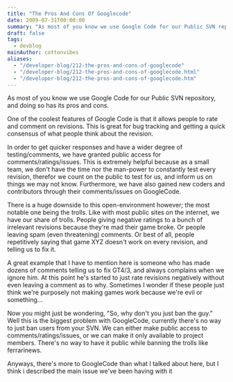 ```yaml
---
title: "The Pros And Cons Of Googlecode"
date: 2009-07-31T00:00:00
summary: "As most of you know we use Google Code for our Public SVN repository, and doing so has its pros and cons"
draft: false
tags:
  - devblog
mainAuthor: cottonvibes
aliases:
  - "/developer-blog/212-the-pros-and-cons-of-googlecode"
  - "/developer-blog/212-the-pros-and-cons-of-googlecode.html"
  - "/developer-blog/212-the-pros-and-cons-of-googlecode.htm"
---
```


As most of you know we use Google Code for our Public SVN repository,
and doing so has its pros and cons.

One of the coolest features of Google Code is that it allows people to
rate and comment on revisions. This is great for bug tracking and
getting a quick consensus of what people think about the revision.

In order to get quicker responses and have a wider degree of
testing/comments, we have granted public access for
comments/ratings/issues. This is extremely helpful because as a small
team, we don't have the time nor the man-power to constantly test every
revision, therefor we count on the public to test for us, and inform us
on things we may not know. Furthermore, we have also gained new coders
and contributors through their comments/issues on GoogleCode.

There is a huge downside to this open-environment however; the most
notable one being the trolls. Like with most public sites on the
internet, we have our share of trolls. People giving negative ratings to
a bunch of irrelevant revisions because they're mad their game broke. Or
people leaving spam (even threatening) comments. Or best of all, people
repetitively saying that game XYZ doesn't work on every revision, and
telling us to fix it.

A great example that I have to mention here is someone who has made
dozens of comments telling us to fix GT4/3, and always complains when we
ignore him. At this point he's started to just rate revisions negatively
without even leaving a comment as to why. Sometimes I wonder if these
people just think we're purposely not making games work because we're
evil or something...

Now you might just be wondering, "So, why don't you just ban the guy."
Well this is the biggest problem with GoogleCode, currently there's no
way to just ban users from your SVN. We can either make public access to
comments/ratings/issues, or we can make it only available to project
members. There's no way to have it public while banning the trolls like
ferrarinews.

Anyways, there's more to GoogleCode than what I talked about here, but I
think i described the main issue we've been having with it

